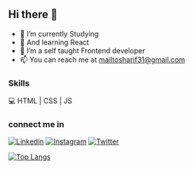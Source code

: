 ## Hi there 👋

- 🔭 I’m currently Studying
- 🌱 And learning React 
- 👀 I’m a self taught Frontend developer
- 📫 You can reach me at mailtosharif31@gmail.com
### Skills
💻 HTML | CSS | JS
### connect me in
[![Linkedin](https://img.icons8.com/color/34/linkedin-2--v1.png)](https://www.linkedin.com/in/khaja-sharif-46a236242/) [![Instagram](https://cdn-icons-png.flaticon.com/512/174/174855.png)](https://www.instagram.com/kaja.sharif/) [![Twitter](https://img.shields.io/badge/Twitter-%231DA1F2.svg?logo=Twitter&logoColor=white)](https://twitter.com/Kajasharif38) 

[![Top Langs](https://github-readme-stats.vercel.app/api/top-langs/?username=sharif-22&layout=compact)](https://github.com/sharif-22/github-readme-stats)
